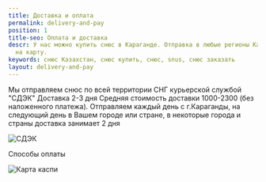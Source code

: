 ```yaml
---
title: Доставка и оплата
permalink: delivery-and-pay
position: 1
title-seo: Оплата и доставка
descr: У нас можно купить снюс в Караганде. Отправка в любые регионы Казахстана. Оплата
  на карту.
keywords: снюс Казахстан, снюс купить, снюс, snus, снюс заказать
layout: delivery-and-pay
---
```


<div class="container">

<div class="row">
<div class="col-md-6">

<p>Мы отправляем снюс по всей территории СНГ курьерской службой "СДЭК" Доставка 2-3 дня Средняя стоимость доставки 1000-2300 (без наложенного платежа). Отправляем каждый день с г.Караганды, на следующий день в Вашем городе или стране, в некоторые города и страны доставка занимает 2 дня
<div class="col-md-6">
<img src="https://rfranch.ru/wp-content/uploads/2018/04/LOGOTIP.jpg" alt="СДЭК" />

</div>
</div>

<div class="row">
<div class="col-md-6">
<p>Способы оплаты</p>
</div>
<div class="col-md-6">
<img src="https://encrypted-tbn0.gstatic.com/images?q=tbn:ANd9GcTAfV0bP1PdtQhvBTiWgLKjv6BJiolfoTo0SKuOu1Ux6AoRNRMNIg" alt="Карта каспи" />
</div>
</div>
</div>